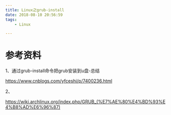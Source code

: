 ```yaml
---
title: Linux之grub-install
date: 2018-08-10 20:56:59
tags:
	- Linux

---
```




# 参考资料

1、通过grub-install命令把grub安装到u盘-总结

https://www.cnblogs.com/yfceshi/p/7400236.html

2、

https://wiki.archlinux.org/index.php/GRUB_(%E7%AE%80%E4%BD%93%E4%B8%AD%E6%96%87)